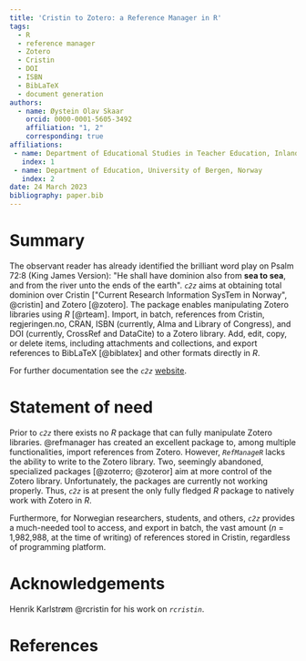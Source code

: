 ```yaml
---
title: 'Cristin to Zotero: a Reference Manager in R'
tags:
  - R
  - reference manager
  - Zotero
  - Cristin
  - DOI
  - ISBN
  - BibLaTeX
  - document generation
authors:
  - name: Øystein Olav Skaar
    orcid: 0000-0001-5605-3492
    affiliation: "1, 2"
    corresponding: true
affiliations:
 - name: Department of Educational Studies in Teacher Education, Inland University, Norway
   index: 1
 - name: Department of Education, University of Bergen, Norway
   index: 2
date: 24 March 2023
bibliography: paper.bib
---
```


# Summary

The observant reader has already identified the brilliant word play on Psalm
72:8 (King James Version): "He shall have dominion also from **sea to sea**, and
from the river unto the ends of the earth". *`c2z`* aims at obtaining total
dominion over Cristin ["Current Research Information 
SysTem in Norway", @cristin] and Zotero [@zotero]. The package 
enables manipulating Zotero libraries using *R* [@rteam]. 
Import, in batch, references from Cristin, regjeringen.no, CRAN, ISBN 
(currently, Alma and Library of Congress), and DOI (currently, CrossRef and 
DataCite) to a Zotero library. Add, edit, copy, or delete items, including 
attachments and collections, and export references to BibLaTeX [@biblatex] and 
other formats directly in *R*.

For further documentation see the *`c2z`* [website](https://oeysan.github.io/c2z/).

# Statement of need

Prior to *`c2z`* there exists no *R* package that can fully manipulate Zotero 
libraries. @refmanager has created an excellent package to, among multiple 
functionalities, import references from Zotero. However, *`RefManageR`* lacks the 
ability to write to the Zotero library. Two, seemingly abandoned, specialized 
packages [@zoterro; @zoteror] aim at more control of the Zotero 
library. Unfortunately, the packages are currently not working properly. 
Thus, *`c2z`* is at present the only fully fledged *R* package to natively 
work with Zotero in *R*.

Furthermore, for Norwegian researchers, students, and others, *`c2z`* provides a
much-needed tool to access, and export in batch, the vast amount (*n* = 1,982,988,
at the time of writing) of references stored in Cristin, regardless of 
programming platform.

# Acknowledgements

Henrik Karlstrøm @rcristin for his work on *`rcristin`*. 

# References
